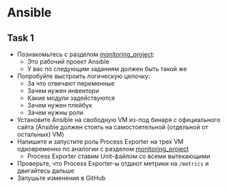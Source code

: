 # Ansible

## Task 1

- Познакомьтесь с разделом [monitoring_project](https://github.com/lamjob1993/ansible-monitoring/tree/main/ansible/monitoring_project):
  - Это рабочий проект Ansible
  - У вас по следующим заданиям должен быть такой же
- Попробуйте выстроить логическую цепочку:
  - За что отвечают переменные
  - Зачем нужен инвентори
  - Какие модули задействуются
  - Зачем нужен плейбук
  - Зачем нужны роли
- Установите Ansible на свободную VM из-под бинаря с официального сайта (Ansible должен стоять на самостоятельной (отдельной от остальных) VM)
- Напишите и запустите роль Process Exporter на трех VM одновременно по аналогии с разделом [monitoring_project](https://github.com/lamjob1993/ansible-monitoring/tree/main/ansible/monitoring_project)
  - Process Exporter ставим Unit-файлом со всеми вытекающими
- Проверьте, что Process Exporter-ы отдают метрики на `/metrics` и двигайтесь дальше
- Запушьте изменения в GitHub
